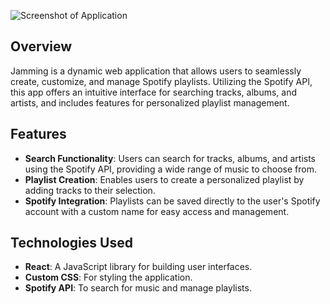 ![Screenshot of Application](src/images/jammingDesktop2.png)

## Overview

Jamming is a dynamic web application that allows users to seamlessly create, customize, and manage Spotify playlists. Utilizing the Spotify API, this app offers an intuitive interface for searching tracks, albums, and artists, and includes features for personalized playlist management.

## Features

- **Search Functionality**: Users can search for tracks, albums, and artists using the Spotify API, providing a wide range of music to choose from.
- **Playlist Creation**: Enables users to create a personalized playlist by adding tracks to their selection.
- **Spotify Integration**: Playlists can be saved directly to the user's Spotify account with a custom name for easy access and management.

## Technologies Used

- **React**: A JavaScript library for building user interfaces.
- **Custom CSS**: For styling the application.
- **Spotify API**: To search for music and manage playlists.